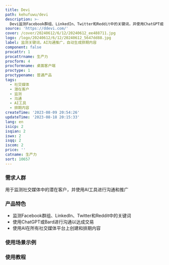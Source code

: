 ```yaml
---
title: Devi
path: kehufuwu/devi
description: >-
  Devi监测Facebook群组、LinkedIn、Twitter和Reddit中的关键词，并使用ChatGPT或Bard进行沟通以达成交易。Devi还使用AI在所有社交媒体平台上创建和排期内容。通过Devi，您可以节省社交媒体的时间，将更多时间用于业务发展。定价和功能请查看官方网站。
source: 'https://ddevi.com/'
cover: /cover/20240612/6/12/20240612_ee488711.jpg
logo: /logo/20240612/6/12/20240612_5647dd88.jpg
label: 监测关键词，AI沟通推广，自动生成排期内容
component: false
procattr: 1
procattrname: 生产力
procform: 4
procformname: 桌面客户端
proctype: 1
proctypename: 普通产品
tags:
  - 社交媒体
  - 潜在客户
  - 监测
  - 沟通
  - AI工具
  - 排期内容
createTime: '2023-08-09 20:54:26'
updateTime: '2023-08-18 20:15:33'
lang: en
isicp: 2
isqian: 2
iswx: 2
isqq: 2
iscom: 2
price: ''
catname: 生产力
sort: 10657
---
```




### 需求人群
用于监测社交媒体中的潜在客户，并使用AI工具进行沟通和推广

### 产品特色
- 监测Facebook群组、LinkedIn、Twitter和Reddit中的关键词
- 使用ChatGPT或Bard进行沟通以达成交易
- 使用AI在所有社交媒体平台上创建和排期内容

### 使用场景示例


### 使用教程


  
